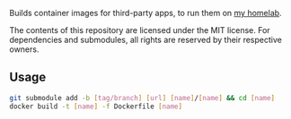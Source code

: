 Builds container images for third-party apps, to run them on [my homelab](https://github.com/pl4nty/lab-infra/).

The contents of this repository are licensed under the MIT license. For dependencies and submodules, all rights are reserved by their respective owners.

## Usage

```bash
git submodule add -b [tag/branch] [url] [name]/[name] && cd [name]
docker build -t [name] -f Dockerfile [name]
```
